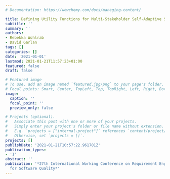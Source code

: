 ```yaml
---
# Documentation: https://wowchemy.com/docs/managing-content/

title: Defining Utility Functions for Multi-Stakeholder Self-Adaptive Systems
subtitle: ''
summary: ''
authors:
- Rebekka Wohlrab
- David Garlan
tags: []
categories: []
date: '2021-01-01'
lastmod: 2021-01-21T11:57:23+01:00
featured: false
draft: false

# Featured image
# To use, add an image named `featured.jpg/png` to your page's folder.
# Focal points: Smart, Center, TopLeft, Top, TopRight, Left, Right, BottomLeft, Bottom, BottomRight.
image:
  caption: ''
  focal_point: ''
  preview_only: false

# Projects (optional).
#   Associate this post with one or more of your projects.
#   Simply enter your project's folder or file name without extension.
#   E.g. `projects = ["internal-project"]` references `content/project/deep-learning/index.md`.
#   Otherwise, set `projects = []`.
projects: []
publishDate: '2021-01-21T10:57:22.961701Z'
publication_types:
- '1'
abstract: ''
publication: '*27th International Working Conference on Requirement Engineering: Foundation
  for Software Quality*'
---
```


